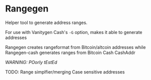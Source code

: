 # Rangegen

Helper tool to generate address ranges.

For use with Vanitygen Cash's `-G` option, makes it able to generate
addresses

Rangegen creates rangeformat from Bitcoin/altcoin addresses while
Rangegen-cash generates ranges from Bitcoin Cash CashAddr

*WARNING: POorly tEstEd*

TODO:
Range simplfier/merging
Case sensitive addresses
